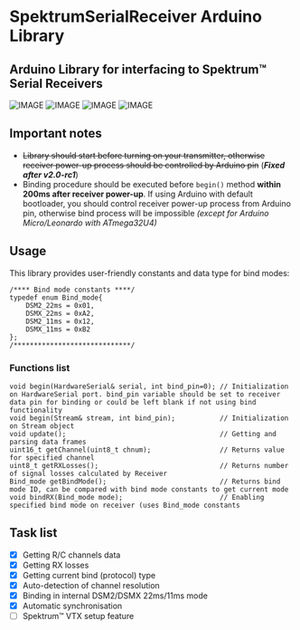 # SpektrumSerialReceiver Arduino Library
## Arduino Library for interfacing to Spektrum™ Serial Receivers

![IMAGE](https://www.spektrumrc.com/ProdInfo/LargeImages/SPM9645.png)
![IMAGE](https://www.spektrumrc.com/ProdInfo/SPM/450/SPM9745-450.jpg)
![IMAGE](https://www.spektrumrc.com/ProdInfo/SPM/450/SPM4647-450.jpg)
![IMAGE](https://www.spektrumrc.com/ProdInfo/SPM/450/SPM4648-450.jpg)

<a id="Notes"></a>
## Important notes
* ~~Library should start before turning on your transmitter, otherwise receiver power-up process should be controlled by Arduino pin~~ (_**Fixed after v2.0-rc1**_)
* Binding procedure should be executed before `begin()` method **within 200ms after receiver power-up**. If using Arduino with default bootloader, you should control receiver power-up process from Arduino pin, otherwise bind process will be impossible *(except for Arduino Micro/Leonardo with ATmega32U4)*
  
## Usage
This library provides user-friendly constants and data type for bind modes:
```arduino
/**** Bind mode constants ****/
typedef enum Bind_mode{
    DSM2_22ms = 0x01,
    DSMX_22ms = 0xA2,
    DSM2_11ms = 0x12,
    DSMX_11ms = 0xB2
};
/*****************************/
```
### Functions list

```arduino
void begin(HardwareSerial& serial, int bind_pin=0); // Initialization on HardwareSerial port. bind_pin variable should be set to receiver data pin for binding or could be left blank if not using bind functionality
void begin(Stream& stream, int bind_pin);           // Initialization on Stream object
void update();                                      // Getting and parsing data frames
uint16_t getChannel(uint8_t chnum);                 // Returns value for specified channel
uint8_t getRXLosses();                              // Returns number of signal losses calculated by Receiver
Bind_mode getBindMode();                            // Returns bind mode ID, can be compared with bind mode constants to get current mode
void bindRX(Bind_mode mode);                        // Enabling specified bind mode on receiver (uses Bind_mode constants
```
## Task list
- [x] Getting R/C channels data
- [x] Getting RX losses
- [x] Getting current bind (protocol) type
- [x] Auto-detection of channel resolution
- [x] Binding in internal DSM2/DSMX 22ms/11ms mode
- [x] Automatic synchronisation
- [ ] Spektrum™ VTX setup feature
